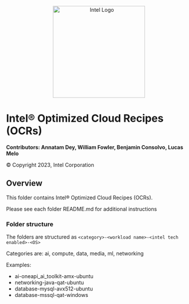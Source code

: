 <p align="center">
  <img src="https://github.com/intel/optimized-cloud-recipes/blob/main/images/logo-classicblue-800px.png?raw=true" alt="Intel Logo" width="250"/>
</p>

# Intel® Optimized Cloud Recipes (OCRs)

**Contributors: Annatam Dey, William Fowler, Benjamin Consolvo, Lucas Melo**

© Copyright 2023, Intel Corporation

## Overview

This folder contains Intel® Optimized Cloud Recipes (OCRs).

Please see each folder README.md for additional instructions

### Folder structure

The folders are structured as `<category>-<workload name>-<intel tech enabled>-<OS>`

Categories are: ai, compute, data, media, ml, networking

Examples:

- ai-oneapi_ai_toolkit-amx-ubuntu
- networking-java-qat-ubuntu
- database-mysql-avx512-ubuntu
- database-mssql-qat-windows
